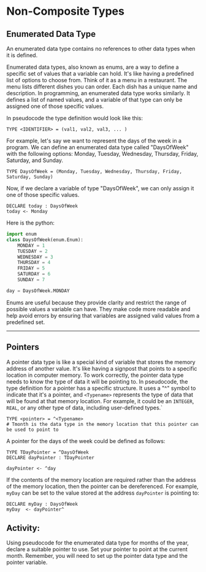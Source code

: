# Non-Composite Types

## Enumerated Data Type

An enumerated data type contains no references to other data types when it is defined.

Enumerated data types, also known as enums, are a way to define a specific set of values that a variable can hold. It's like having a predefined list of options to choose from. Think of it as a menu in a restaurant. The menu lists different dishes you can order. Each dish has a unique name and description. In programming, an enumerated data type works similarly. It defines a list of named values, and a variable of that type can only be assigned one of those specific values.

In pseudocode the type definition would look like this:

`TYPE <IDENTIFIER> = (val1, val2, val3, ... )`

For example, let's say we want to represent the days of the week in a program. We can define an enumerated data type called "DaysOfWeek" with the following options: Monday, Tuesday, Wednesday, Thursday, Friday, Saturday, and Sunday. 

```pseudocode
TYPE DaysOfWeek = (Monday, Tuesday, Wednesday, Thursday, Friday, Saturday, Sunday)
```

Now, if we declare a variable of type "DaysOfWeek", we can only assign it one of those specific values.

```pseudocode
DECLARE today : DaysOfWeek
today <- Monday
```

Here is the python:

```python
import enum
class DaysOfWeek(enum.Enum):
    MONDAY = 1
    TUESDAY = 2
    WEDNESDAY = 3
    THURSDAY = 4
    FRIDAY = 5
    SATURDAY = 6
    SUNDAY = 7

day = DaysOfWeek.MONDAY
```

Enums are useful because they provide clarity and restrict the range of possible values a variable can have. They make code more readable and help avoid errors by ensuring that variables are assigned valid values from a predefined set.

---

## Pointers

A pointer data type is like a special kind of variable that stores the memory address of another value. It's like having a signpost that points to a specific location in computer memory. To work correctly, the pointer data type needs to know the type of data it will be pointing to. In pseudocode, the type definition for a pointer has a specific structure. It uses a "^" symbol to indicate that it's a pointer, and `<Typename>` represents the type of data that will be found at that memory location. For example, it could be an `INTEGER`, `REAL`, or any other type of data, including user-defined types.`

```pseudocode
TYPE <pointer> = ^<Typename>   
# Tmonth is the data type in the memory location that this pointer can be used to point to
```

A pointer for the days of the week could be defined as follows:

```pseudocode
TYPE TDayPointer = ^DaysOfWeek
DECLARE dayPointer : TDayPointer

dayPointer <- ^day
```

If the contents of the memory location are required rather than the address of the memory location, then the pointer can be dereferenced. For example, `myDay` can be set to the value stored at the address `dayPointer` is pointing to:

```pseudocode
DECLARE myDay : DaysOfWeek
myDay  <- dayPointer^
```

## Activity:

Using pseudocode for the enumerated data type for months of the year, declare a suitable pointer to use. Set your pointer to point at the current month. Remember, you will need to set up the pointer data type and the pointer variable.
